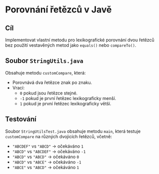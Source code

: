 # Porovnání řetězců v Javě

## Cíl

Implementovat vlastní metodu pro lexikografické porovnání dvou řetězců bez použití vestavěných metod jako `equals()` nebo `compareTo()`.

## Soubor `StringUtils.java`

Obsahuje metodu `customCompare`, která:

- Porovnává dva řetězce znak po znaku.
- Vrací:
    - `0` pokud jsou řetězce stejné.
    - `-1` pokud je první řetězec lexikograficky menší.
    - `1` pokud je první řetězec lexikograficky větší.

## Testování

Soubor `StringUtilsTest.java` obsahuje metodu `main`, která testuje `customCompare` na různých dvojicích řetězců, včetně:

- `"ABCDEF"` vs `"ABCD"` → očekáváno `1`
- `"ABCD"` vs `"ABCDEF"` → očekáváno `-1`
- `"ABCD"` vs `"ABCD"` → očekáváno `0`
- `"ABCD"` vs `"ABCE"` → očekáváno `-1`
- `"ABCE"` vs `"ABCD"` → očekáváno `1`


